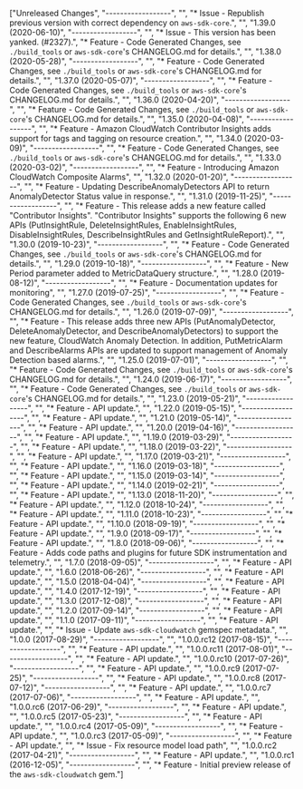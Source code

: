 ["Unreleased Changes", "------------------", "", "* Issue - Republish previous version with correct dependency on `aws-sdk-core`.", "", "1.39.0 (2020-06-10)", "------------------", "", "* Issue - This version has been yanked. (#2327).", "* Feature - Code Generated Changes, see `./build_tools` or `aws-sdk-core`'s CHANGELOG.md for details.", "", "1.38.0 (2020-05-28)", "------------------", "", "* Feature - Code Generated Changes, see `./build_tools` or `aws-sdk-core`'s CHANGELOG.md for details.", "", "1.37.0 (2020-05-07)", "------------------", "", "* Feature - Code Generated Changes, see `./build_tools` or `aws-sdk-core`'s CHANGELOG.md for details.", "", "1.36.0 (2020-04-20)", "------------------", "", "* Feature - Code Generated Changes, see `./build_tools` or `aws-sdk-core`'s CHANGELOG.md for details.", "", "1.35.0 (2020-04-08)", "------------------", "", "* Feature - Amazon CloudWatch Contributor Insights adds support for tags and tagging on resource creation.", "", "1.34.0 (2020-03-09)", "------------------", "", "* Feature - Code Generated Changes, see `./build_tools` or `aws-sdk-core`'s CHANGELOG.md for details.", "", "1.33.0 (2020-03-02)", "------------------", "", "* Feature - Introducing Amazon CloudWatch Composite Alarms", "", "1.32.0 (2020-01-20)", "------------------", "", "* Feature - Updating DescribeAnomalyDetectors API to return AnomalyDetector Status value in response.", "", "1.31.0 (2019-11-25)", "------------------", "", "* Feature - This release adds a new feature called \"Contributor Insights\". \"Contributor Insights\" supports the following 6 new APIs (PutInsightRule, DeleteInsightRules, EnableInsightRules, DisableInsightRules, DescribeInsightRules and GetInsightRuleReport).", "", "1.30.0 (2019-10-23)", "------------------", "", "* Feature - Code Generated Changes, see `./build_tools` or `aws-sdk-core`'s CHANGELOG.md for details.", "", "1.29.0 (2019-10-18)", "------------------", "", "* Feature - New Period parameter added to MetricDataQuery structure.", "", "1.28.0 (2019-08-12)", "------------------", "", "* Feature - Documentation updates for monitoring", "", "1.27.0 (2019-07-25)", "------------------", "", "* Feature - Code Generated Changes, see `./build_tools` or `aws-sdk-core`'s CHANGELOG.md for details.", "", "1.26.0 (2019-07-09)", "------------------", "", "* Feature - This release adds three new APIs (PutAnomalyDetector, DeleteAnomalyDetector, and DescribeAnomalyDetectors) to support the new feature, CloudWatch Anomaly Detection. In addition, PutMetricAlarm and DescribeAlarms APIs are updated to support management of Anomaly Detection based alarms.", "", "1.25.0 (2019-07-01)", "------------------", "", "* Feature - Code Generated Changes, see `./build_tools` or `aws-sdk-core`'s CHANGELOG.md for details.", "", "1.24.0 (2019-06-17)", "------------------", "", "* Feature - Code Generated Changes, see `./build_tools` or `aws-sdk-core`'s CHANGELOG.md for details.", "", "1.23.0 (2019-05-21)", "------------------", "", "* Feature - API update.", "", "1.22.0 (2019-05-15)", "------------------", "", "* Feature - API update.", "", "1.21.0 (2019-05-14)", "------------------", "", "* Feature - API update.", "", "1.20.0 (2019-04-16)", "------------------", "", "* Feature - API update.", "", "1.19.0 (2019-03-29)", "------------------", "", "* Feature - API update.", "", "1.18.0 (2019-03-22)", "------------------", "", "* Feature - API update.", "", "1.17.0 (2019-03-21)", "------------------", "", "* Feature - API update.", "", "1.16.0 (2019-03-18)", "------------------", "", "* Feature - API update.", "", "1.15.0 (2019-03-14)", "------------------", "", "* Feature - API update.", "", "1.14.0 (2019-02-21)", "------------------", "", "* Feature - API update.", "", "1.13.0 (2018-11-20)", "------------------", "", "* Feature - API update.", "", "1.12.0 (2018-10-24)", "------------------", "", "* Feature - API update.", "", "1.11.0 (2018-10-23)", "------------------", "", "* Feature - API update.", "", "1.10.0 (2018-09-19)", "------------------", "", "* Feature - API update.", "", "1.9.0 (2018-09-17)", "------------------", "", "* Feature - API update.", "", "1.8.0 (2018-09-06)", "------------------", "", "* Feature - Adds code paths and plugins for future SDK instrumentation and telemetry.", "", "1.7.0 (2018-09-05)", "------------------", "", "* Feature - API update.", "", "1.6.0 (2018-06-26)", "------------------", "", "* Feature - API update.", "", "1.5.0 (2018-04-04)", "------------------", "", "* Feature - API update.", "", "1.4.0 (2017-12-19)", "------------------", "", "* Feature - API update.", "", "1.3.0 (2017-12-08)", "------------------", "", "* Feature - API update.", "", "1.2.0 (2017-09-14)", "------------------", "", "* Feature - API update.", "", "1.1.0 (2017-09-11)", "------------------", "", "* Feature - API update.", "", "* Issue - Update `aws-sdk-cloudwatch` gemspec metadata.", "", "1.0.0 (2017-08-29)", "------------------", "", "1.0.0.rc12 (2017-08-15)", "------------------", "", "* Feature - API update.", "", "1.0.0.rc11 (2017-08-01)", "------------------", "", "* Feature - API update.", "", "1.0.0.rc10 (2017-07-26)", "------------------", "", "* Feature - API update.", "", "1.0.0.rc9 (2017-07-25)", "------------------", "", "* Feature - API update.", "", "1.0.0.rc8 (2017-07-12)", "------------------", "", "* Feature - API update.", "", "1.0.0.rc7 (2017-07-06)", "------------------", "", "* Feature - API update.", "", "1.0.0.rc6 (2017-06-29)", "------------------", "", "* Feature - API update.", "", "1.0.0.rc5 (2017-05-23)", "------------------", "", "* Feature - API update.", "", "1.0.0.rc4 (2017-05-09)", "------------------", "", "* Feature - API update.", "", "1.0.0.rc3 (2017-05-09)", "------------------", "", "* Feature - API update.", "", "* Issue - Fix resource model load path", "", "1.0.0.rc2 (2017-04-21)", "------------------", "", "* Feature - API update.", "", "1.0.0.rc1 (2016-12-05)", "------------------", "", "* Feature - Initial preview release of the `aws-sdk-cloudwatch` gem."]